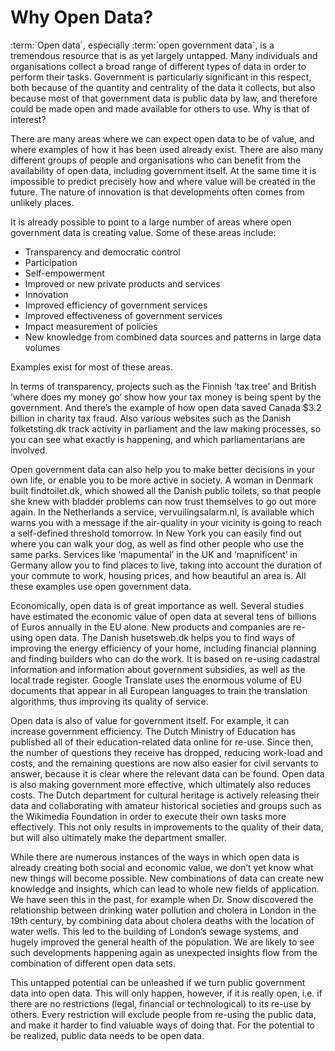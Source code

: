 # Why Open Data?

:term:\`Open data\`, especially :term:\`open government data\`, is a tremendous
resource that is as yet largely untapped. Many individuals and organisations
collect a broad range of different types of data in order to perform their
tasks. Government is particularly significant in this respect, both because of
the quantity and centrality of the data it collects, but also because most of
that government data is public data by law, and therefore could be made open
and made available for others to use. Why is that of interest?

There are many areas where we can expect open data to be of value, and where
examples of how it has been used already exist. There are also many different
groups of people and organisations who can benefit from the availability of
open data, including government itself. At the same time it is impossible to
predict precisely how and where value will be created in the future. The nature
of innovation is that developments often comes from unlikely places.

It is already possible to point to a large number of areas where open
government data is creating value. Some of these areas include:

-   Transparency and democratic control
-   Participation
-   Self-empowerment
-   Improved or new private products and services
-   Innovation
-   Improved efficiency of government services
-   Improved effectiveness of government services
-   Impact measurement of policies
-   New knowledge from combined data sources and patterns in large data volumes

Examples exist for most of these areas.

In terms of transparency, projects such as the Finnish ‘tax tree’ and British
‘where does my money go’ show how your tax money is being spent by the
government. And there’s the example of how open data saved Canada $3.2 billion
in charity tax fraud. Also various websites such as the Danish folketsting.dk
track activity in parliament and the law making processes, so you can see what
exactly is happening, and which parliamentarians are involved.

Open government data can also help you to make better decisions in your own
life, or enable you to be more active in society. A woman in Denmark built
findtoilet.dk, which showed all the Danish public toilets, so that people she
knew with bladder problems can now trust themselves to go out more again. In
the Netherlands a service, vervuilingsalarm.nl, is available which warns you
with a message if the air-quality in your vicinity is going to reach
a self-defined threshold tomorrow. In New York you can easily find out where
you can walk your dog, as well as find other people who use the same parks.
Services like ‘mapumental’ in the UK and ‘mapnificent’ in Germany allow you to
find places to live, taking into account the duration of your commute to work,
housing prices, and how beautiful an area is. All these examples use open
government data.

Economically, open data is of great importance as well. Several studies have
estimated the economic value of open data at several tens of billions of Euros
annually in the EU alone. New products and companies are re-using open data.
The Danish husetsweb.dk helps you to find ways of improving the energy
efficiency of your home, including financial planning and finding builders who
can do the work. It is based on re-using cadastral information and information
about government subsidies, as well as the local trade register. Google
Translate uses the enormous volume of EU documents that appear in all European
languages to train the translation algorithms, thus improving its quality of
service.

Open data is also of value for government itself. For example, it can increase
government efficiency. The Dutch Ministry of Education has published all of
their education-related data online for re-use. Since then, the number of
questions they receive has dropped, reducing work-load and costs, and the
remaining questions are now also easier for civil servants to answer, because
it is clear where the relevant data can be found. Open data is also making
government more effective, which ultimately also reduces costs. The Dutch
department for cultural heritage is actively releasing their data and
collaborating with amateur historical societies and groups such as the
Wikimedia Foundation in order to execute their own tasks more effectively. This
not only results in improvements to the quality of their data, but will also
ultimately make the department smaller.

While there are numerous instances of the ways in which open data is already
creating both social and economic value, we don’t yet know what new things will
become possible. New combinations of data can create new knowledge and
insights, which can lead to whole new fields of application. We have seen this
in the past, for example when Dr. Snow discovered the relationship between
drinking water pollution and cholera in London in the 19th century, by
combining data about cholera deaths with the location of water wells. This led
to the building of London’s sewage systems, and hugely improved the general
health of the population. We are likely to see such developments happening
again as unexpected insights flow from the combination of different open data
sets.

This untapped potential can be unleashed if we turn public government data into
open data. This will only happen, however, if it is really open, i.e. if there
are no restrictions (legal, financial or technological) to its re-use by
others. Every restriction will exclude people from re-using the public data,
and make it harder to find valuable ways of doing that. For the potential to be
realized, public data needs to be open data.
